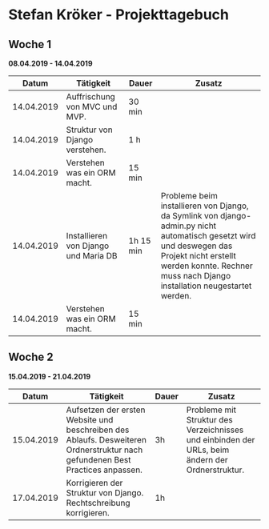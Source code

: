 # Stefan Kröker - Projekttagebuch

## Woche 1 
__08.04.2019 - 14.04.2019__

| Datum      | Tätigkeit                                                                                                                                                          | Dauer      | Zusatz |
| ---------- | ------------------------------------------------------------------------------------------------------------------------------------------------------------------ | ---------- | ------ |
| 14.04.2019 | Auffrischung von MVC und MVP.                                                                                                                                      | 30 min     |        |
| 14.04.2019 | Struktur von Django verstehen.                                                                                                                                     | 1 h        |        |
| 14.04.2019 | Verstehen was ein ORM macht.                                                                                                                                       | 15 min     |        |
| 14.04.2019 | Installieren von Django und Maria DB                                                                                                                               | 1h 15 min  | Probleme beim installieren von Django, da Symlink von django-admin.py nicht automatisch gesetzt wird und deswegen das Projekt nicht erstellt werden konnte. Rechner muss nach Django installation neugestartet werden. |
| 14.04.2019 | Verstehen was ein ORM macht.                                                                                                                                       | 15 min     |        |


## Woche 2 

__15.04.2019 - 21.04.2019__

| Datum      | Tätigkeit                                                                                                                                                          | Dauer      | Zusatz |
| ---------- | ------------------------------------------------------------------------------------------------------------------------------------------------------------------ | ---------- | ------ |
| 15.04.2019 | Aufsetzen der ersten Website und beschreiben des Ablaufs. Desweiteren Ordnerstruktur nach gefundenen Best Practices anpassen.                                      | 3h         | Probleme mit Struktur des Verzeichnisses und einbinden der URLs, beim ändern der Ordnerstruktur.                                                                                                                              |
| 17.04.2019 | Korrigieren der Struktur von Django. Rechtschreibung korrigieren.                                                                                                  | 1h         |        |